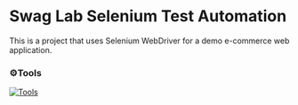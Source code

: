# Swag Lab Selenium Test Automation
This is a project that uses Selenium WebDriver for a demo e-commerce web application.

### ⚙️Tools
[![Tools](https://skillicons.dev/icons?i=java,selenium,maven,eclipse,jenkins)](https://skillicons.dev)
